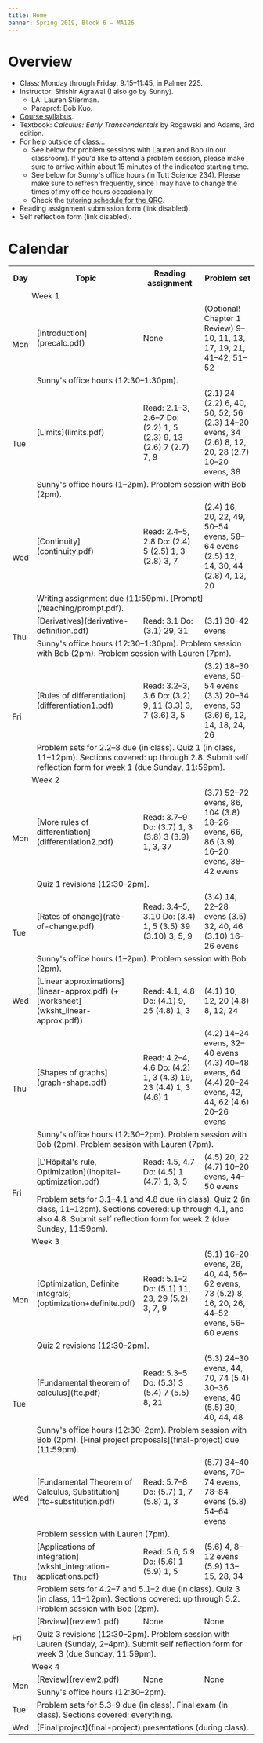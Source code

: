 ```yaml
---
title: Home
banner: Spring 2019, Block 6 — MA126
---
```


# Overview

* Class: Monday through Friday, 9:15–11:45, in Palmer 225.
* Instructor: Shishir Agrawal (I also go by Sunny).
    * LA: Lauren Stierman.
    * Paraprof: Bob Kuo.
* [Course syllabus](syllabus).
* Textbook: *Calculus: Early Transcendentals* by Rogawski and Adams, 3rd edition.
* For help outside of class...
    * See below for problem sessions with Lauren and Bob (in our classroom). If you'd like to attend a problem session, please make sure to arrive within about 15 minutes of the indicated starting time.
    * See below for Sunny's office hours (in Tutt Science 234). Please make sure to refresh frequently, since I may have to change the times of my office hours occasionally.
    * Check the [tutoring schedule for the QRC](https://www.coloradocollege.edu/offices/colketcenter/qrc/blocktutorschedule/).
* Reading assignment submission form (link disabled).
* Self reflection form (link disabled).

# Calendar

<table style="width: 100%">
<tr>
<th style="width: 10%;">Day</th>
<th style="width: 20%;">Topic</th>
<th style="width: 35%;">Reading assignment</th>
<th style="width: 35%;">Problem set</th>
</tr>

<tr>
<td class="subheading" colspan="4" style="padding-left: 3em;">Week 1</td>
</tr>

<tr>
<td rowspan="2">Mon</td>
<td>[Introduction](precalc.pdf)</td>
<td>None</td>
<td>
(Optional! Chapter 1 Review) 9–10, 11, 13, 17, 19, 21, 41–42, 51–52
</td>
</tr>

<tr>
<td colspan="3">
Sunny's office hours (12:30–1:30pm).
</td>
</tr>

<tr>
<td rowspan="2">Tue</td>
<td>[Limits](limits.pdf)</td>
<td>Read: 2.1–3, 2.6–7  
Do: (2.2) 1, 5  
(2.3) 9, 13  
(2.6) 7  
(2.7) 7, 9
</td>
<td>
(2.1) 24  
(2.2) 6, 40, 50, 52, 56  
(2.3) 14–20 evens, 34  
(2.6) 8, 12, 20, 28   
(2.7) 10–20 evens, 38  
</td>
</tr>

<tr>
<td colspan="3">
Sunny's office hours (1–2pm).  
Problem session with Bob (2pm).
</td>
</tr>

<tr>
<td rowspan="2">Wed</td>
<td>[Continuity](continuity.pdf)</td>
<td>Read: 2.4–5, 2.8  
Do: (2.4) 5  
(2.5) 1, 3  
(2.8) 3, 7
</td>
<td>
(2.4) 16, 20, 22, 49, 50–54 evens, 58–64 evens  
(2.5) 12, 14, 30, 44  
(2.8) 4, 12, 20
</td>
</tr>

<tr>
<td colspan="3">
Writing assignment due (11:59pm). [Prompt](/teaching/prompt.pdf).
</td>
</tr>

<tr>
<td rowspan="2">Thu</td>
<td>[Derivatives](derivative-definition.pdf)</td>
<td>Read: 3.1  
Do: (3.1) 29, 31
</td>
<td>
(3.1) 30–42 evens
</td>
</tr>

<tr>
<td colspan="3">
Sunny's office hours (12:30–1:30pm).  
Problem session with Bob (2pm).  
Problem session with Lauren (7pm).
</td>
</tr>

<tr>
<td rowspan="2">Fri</td>
<td>[Rules of differentiation](differentiation1.pdf)</td>
<td>Read: 3.2–3, 3.6  
Do: (3.2) 9, 11  
(3.3) 3, 7  
(3.6) 3, 5
</td>
<td>
(3.2) 18–30 evens, 50–54 evens  
(3.3) 20–34 evens, 53  
(3.6) 6, 12, 14, 18, 24, 26
</td>
</tr>

<tr>
<td colspan="3">
Problem sets for 2.2–8 due (in class).  
Quiz 1 (in class, 11–12pm). Sections covered: up through 2.8.  
Submit self reflection form for week 1 (due Sunday, 11:59pm).
</td>
</tr>

<tr>
<td class="subheading" colspan="4" style="padding-left: 3em;">Week 2</td>
</tr>

<tr>
<td rowspan="2">Mon</td>
<td>[More rules of differentiation](differentiation2.pdf)</td>
<td>Read: 3.7–9  
Do: (3.7) 1, 3  
(3.8) 3  
(3.9) 1, 3, 37  
</td>
<td>
(3.7) 52–72 evens, 86, 104  
(3.8) 18–26 evens, 66, 86  
(3.9) 16–20 evens, 38–42 evens  
</td>
</tr>

<tr>
<td colspan="3">
Quiz 1 revisions (12:30–2pm).  
</td>
</tr>

<tr>
<td rowspan="2">Tue</td>
<td>[Rates of change](rate-of-change.pdf)</td>
<td>Read: 3.4–5, 3.10  
Do: (3.4) 1, 5  
(3.5) 39  
(3.10) 3, 5, 9  
</td>
<td>
(3.4) 14, 22–28 evens  
(3.5) 32, 40, 46  
(3.10) 16–26 evens   
</td>
</tr>

<tr>
<td colspan="3">
Sunny's office hours (1–2pm).  
Problem session with Bob (2pm).
</td>
</tr>

<tr>
<td rowspan="1">Wed</td>
<td>[Linear approximations](linear-approx.pdf) (+[worksheet](wksht_linear-approx.pdf))</td>
<td>Read: 4.1, 4.8  
Do: (4.1) 9, 25  
(4.8) 1, 3  
</td>
<td>
(4.1) 10, 12, 20  
(4.8) 8, 12, 24
</td>
</tr>

<!--tr>
<td colspan="3">
</td>
</tr-->

<tr>
<td rowspan="2">Thu</td>
<td>[Shapes of graphs](graph-shape.pdf)</td>
<td>Read: 4.2–4, 4.6  
Do: (4.2) 1, 3   
(4.3) 19, 23   
(4.4) 1, 3  
(4.6) 1  
</td>
<td>
(4.2) 14–24 evens, 32–40 evens  
(4.3) 40–48 evens, 64  
(4.4) 20–24 evens, 42, 44, 62  
(4.6) 20–26 evens   
</td>
</tr>

<tr>
<td colspan="3">
Sunny's office hours (12:30–2pm).  
Problem session with Bob (2pm).  
Problem sesison with Lauren (7pm).
</td>
</tr>

<tr>
<td rowspan="2">Fri</td>
<td>[L'Hôpital's rule, Optimization](lhopital-optimization.pdf)</td>
<td>Read: 4.5, 4.7  
Do: (4.5) 1   
(4.7) 1, 3, 5   
</td>
<td>
(4.5) 20, 22     
(4.7) 10–20 evens, 44–50 evens   
</td>
</tr>

<tr>
<td colspan="3">
Problem sets for 3.1–4.1 and 4.8 due (in class).  
Quiz 2 (in class, 11–12pm). Sections covered: up through 4.1, and also 4.8.  
Submit self reflection form for week 2 (due Sunday, 11:59pm).
</td>
</tr>

<tr>
<td class="subheading" colspan="4" style="padding-left: 3em;">Week 3</td>
</tr>

<tr>
<td rowspan="2">Mon</td>
<td>[Optimization, Definite integrals](optimization+definite.pdf)</td>
<td>Read: 5.1–2  
Do: (5.1) 11, 23, 29  
(5.2) 3, 7, 9  
</td>
<td>
(5.1) 16–20 evens, 26, 40, 44, 56–62 evens, 73  
(5.2) 8, 16, 20, 26, 44–52 evens, 56–60 evens   
</td>
</tr>

<tr>
<td colspan="3">
Quiz 2 revisions (12:30–2pm).
</td>
</tr>

<tr>
<td rowspan="2">Tue</td>
<td>[Fundamental theorem of calculus](ftc.pdf)</td>
<td>Read: 5.3–5  
Do: (5.3) 3  
(5.4) 7  
(5.5) 8, 21
</td>
<td>
(5.3) 24–30 evens, 44, 70, 74  
(5.4) 30–36 evens, 46  
(5.5) 30, 40, 44, 48
</td>
</tr>

<tr>
<td colspan="3">
Sunny's office hours (12:30–2pm).  
Problem session with Bob (2pm).  
[Final project proposals](final-project) due (11:59pm).  
</td>
</tr>

<tr>
<td rowspan="2">Wed</td>
<td>[Fundamental Theorem of Calculus, Substitution](ftc+substitution.pdf)</td>
<td>Read: 5.7–8  
Do: (5.7) 1, 7  
(5.8) 1, 3  
</td>
<td>
(5.7) 34–40 evens, 70–74 evens, 78–84 evens    
(5.8) 54–64 evens
</td>
</tr>

<tr>
<td colspan="3">  
Problem session with Lauren (7pm).
</td>
</tr>

<tr>
<td rowspan="2">Thu</td>
<td>[Applications of integration](wksht_integration-applications.pdf)</td>
<td>Read: 5.6, 5.9  
Do: (5.6) 1  
(5.9) 1, 5  
</td>
<td>
(5.6) 4, 8–12 evens  
(5.9) 13–15, 28, 34   
</td>
</tr>

<tr>
<td colspan="3">
Problem sets for 4.2–7 and 5.1–2 due (in class).  
Quiz 3 (in class, 11–12pm). Sections covered: up through 5.2.  
Problem session with Bob (2pm).
</td>
</tr>

<tr>
<td rowspan="2">Fri</td>
<td>[Review](review1.pdf)</td>
<td>None</td>
<td>None</td>
</tr>

<tr>
<td colspan="3">
Quiz 3 revisions (12:30–2pm).  
Problem session with Lauren (Sunday, 2–4pm).  
Submit self reflection form for week 3 (due Sunday, 11:59pm).
</td>
</tr>

<tr>
<td class="subheading" colspan="4" style="padding-left: 3em;">Week 4</td>
</tr>

<tr>
<td rowspan="2">Mon</td>
<td>[Review](review2.pdf)</td>
<td>None</td>
<td>None</td>
</tr>

<tr>
<td colspan="3">  
Sunny's office hours (12:30–2pm).  
</td>
</tr>

<tr>
<td>Tue</td>
<td colspan="3">
Problem sets for 5.3–9 due (in class).  
Final exam (in class). Sections covered: everything.
</td>
</tr>

<tr>
<td>Wed</td>
<td colspan="3">[Final project](final-project) presentations (during class).</td>
</tr>
</table>
